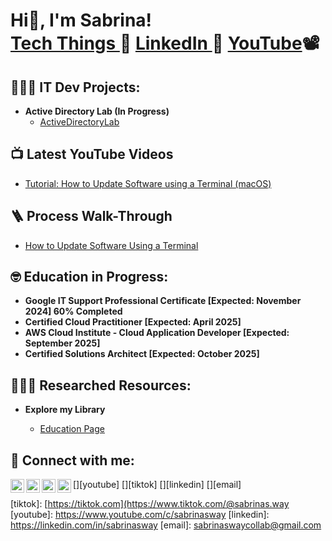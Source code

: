 <h1>Hi👋, I'm Sabrina! <br/><a href="https://github.com/sabrinasway"> Tech Things </a> 💾 <a href="https://www.linkedin.com/in/sabrinasway/">LinkedIn </a> 📇 <a href="https://www.youtube.com/c/sabrinasway">YouTube</a>📽️</h1>

<h2>👩🏻‍💻 IT Dev Projects:</h2>

- <b>Active Directory Lab (In Progress)</b>
  - [ActiveDirectoryLab](https://github.com/sabrinasway/xx)

<h2>📺 Latest YouTube Videos</h2>

- [Tutorial: How to Update Software using a Terminal (macOS)](https://youtu.be/YhgW-E7aOiQ)
 
<h2>🪜 Process Walk-Through</h2>

- [How to Update Software Using a Terminal](https://github.com/SabrinasWay/Software-Maintenance/tree/main)

<h2> 🤓 Education in Progress: </h2>

- <b>Google IT Support Professional Certificate [Expected: November 2024] 60% Completed</b>
- <b>Certified Cloud Practitioner [Expected: April 2025]</b>
- <b>AWS Cloud Institute - Cloud Application Developer [Expected: September 2025]</b>
- <b>Certified Solutions Architect [Expected: October 2025]</b>
 
<h2> 👩🏻‍🏫 Researched Resources: </h2>

- <b>Explore my Library</b>

  - [Education Page](https://github.com/SabrinasWay/education-itsupport)

<h2> 🤳 Connect with me:</h2>

[<img align="left" alt="SabrinasWay | YouTube" width="22px" src="https://cdn.jsdelivr.net/npm/simple-icons@v3/icons/youtube.svg" />][youtube]
[<img align="left" alt="SabrinasWay | TikTok" width="22px" src="https://cdn.jsdelivr.net/npm/simple-icons@3.13.0/icons/tiktok.svg" />][tiktok]
[<img align="left" alt="SabrinasWay | LinkedIn" width="22px" src="https://cdn.jsdelivr.net/npm/simple-icons@v3/icons/linkedin.svg" />][linkedin]
[<img align="left" alt="SabrinasWay | LinkedIn" width="22px" src="https://cdn.jsdelivr.net/npm/simple-icons@3.13.0/icons/gmail.svg" />][email]

[tiktok]: [https://tiktok.com](https://www.tiktok.com/@sabrinas.way 
[youtube]: https://www.youtube.com/c/sabrinasway
[linkedin]: https://linkedin.com/in/sabrinasway
[email]: sabrinaswaycollab@gmail.com

<!--
**sabrinasway/sabrinasway** is a ✨ _special_ ✨ repository because its `README.md` (this file) appears on your GitHub profile.

Here are some ideas to get you started:

- 🔭 I’m currently working on ...
- 🌱 I’m currently learning ...
- 👯 I’m looking to collaborate on ...
- 🤔 I’m looking for help with ...
- 💬 Ask me about ...
- 📫 How to reach me: ...
- 😄 Pronouns: ...
- ⚡ Fun fact: ...
-->
